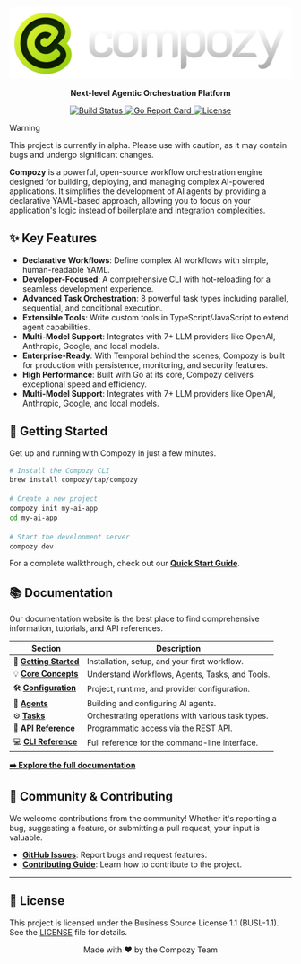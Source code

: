 <div align="center">
  <img src="./docs/public/full_logo.png" alt="Compozy Logo" width="600">
  
  <p>
    <strong>Next-level Agentic Orchestration Platform</strong>
  </p>
  <p>
    <a href="https://github.com/compozy/compozy/actions/workflows/ci.yml">
      <img src="https://github.com/compozy/compozy/actions/workflows/ci.yml/badge.svg" alt="Build Status">
    </a>
    <a href="https://goreportcard.com/report/github.com/compozy/compozy">
      <img src="https://goreportcard.com/badge/github.com/compozy/compozy" alt="Go Report Card">
    </a>
    <a href="https://github.com/compozy/compozy/blob/main/LICENSE">
      <img src="https://img.shields.io/github/license/compozy/compozy" alt="License">
    </a>
  </p>
</div>

> [!WARNING]
> This project is currently in alpha. Please use with caution, as it may contain bugs and undergo significant changes.

**Compozy** is a powerful, open-source workflow orchestration engine designed for building, deploying, and managing complex AI-powered applications. It simplifies the development of AI agents by providing a declarative YAML-based approach, allowing you to focus on your application's logic instead of boilerplate and integration complexities.

## ✨ Key Features

- **Declarative Workflows**: Define complex AI workflows with simple, human-readable YAML.
- **Developer-Focused**: A comprehensive CLI with hot-reloading for a seamless development experience.
- **Advanced Task Orchestration**: 8 powerful task types including parallel, sequential, and conditional execution.
- **Extensible Tools**: Write custom tools in TypeScript/JavaScript to extend agent capabilities.
- **Multi-Model Support**: Integrates with 7+ LLM providers like OpenAI, Anthropic, Google, and local models.
- **Enterprise-Ready**: With Temporal behind the scenes, Compozy is built for production with persistence, monitoring, and security features.
- **High Performance**: Built with Go at its core, Compozy delivers exceptional speed and efficiency.
- **Multi-Model Support**: Integrates with 7+ LLM providers like OpenAI, Anthropic, Google, and local models.

## 🚀 Getting Started

Get up and running with Compozy in just a few minutes.

```bash
# Install the Compozy CLI
brew install compozy/tap/compozy

# Create a new project
compozy init my-ai-app
cd my-ai-app

# Start the development server
compozy dev
```

For a complete walkthrough, check out our [**Quick Start Guide**](./docs/content/docs/core/getting-started/quick-start.mdx).

## 📚 Documentation

Our documentation website is the best place to find comprehensive information, tutorials, and API references.

| Section                                                                             | Description                                       |
| ----------------------------------------------------------------------------------- | ------------------------------------------------- |
| 🚀 **[Getting Started](./docs/content/docs/core/getting-started/installation.mdx)** | Installation, setup, and your first workflow.     |
| 💡 **[Core Concepts](./docs/content/docs/core/getting-started/core-concepts.mdx)**  | Understand Workflows, Agents, Tasks, and Tools.   |
| 🛠️ **[Configuration](./docs/content/docs/core/configuration/project-setup.mdx)**    | Project, runtime, and provider configuration.     |
| 🤖 **[Agents](./docs/content/docs/core/agents/overview.mdx)**                       | Building and configuring AI agents.               |
| ⚙️ **[Tasks](./docs/content/docs/core/tasks/overview.mdx)**                         | Orchestrating operations with various task types. |
| 🔌 **[API Reference](./docs/content/docs/api/overview.mdx)**                        | Programmatic access via the REST API.             |
| 💻 **[CLI Reference](./docs/content/docs/cli/overview.mdx)**                        | Full reference for the command-line interface.    |

**[➡️ Explore the full documentation](./docs/content/docs/core/index.mdx)**

## 🤝 Community & Contributing

We welcome contributions from the community! Whether it's reporting a bug, suggesting a feature, or submitting a pull request, your input is valuable.

- **[GitHub Issues](https://github.com/compozy/compozy/issues)**: Report bugs and request features.
- **[Contributing Guide](./CONTRIBUTING.md)**: Learn how to contribute to the project.

---

## 🔐 License

This project is licensed under the Business Source License 1.1 (BUSL-1.1). See the [LICENSE](LICENSE) file for details.

<p align="center">Made with ❤️ by the Compozy Team</p>
